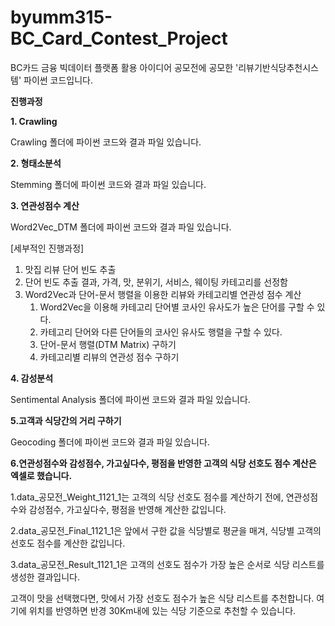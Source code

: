 # byumm315-BC_Card_Contest_Project
BC카드 금융 빅데이터 플랫폼 활용 아이디어 공모전에 공모한 '리뷰기반식당추천시스템'  파이썬 코드입니다.

**진행과정**

**1. Crawling**

Crawling 폴더에 파이썬 코드와 결과 파일 있습니다.

**2. 형태소분석**

Stemming 폴더에 파이썬 코드와 결과 파일 있습니다.

**3. 연관성점수 계산**

Word2Vec_DTM 폴더에 파이썬 코드와 결과 파일 있습니다.

[세부적인 진행과정]

1. 맛집 리뷰 단어 빈도 추출
2. 단어 빈도 추출 결과, 가격, 맛, 분위기, 서비스, 웨이팅 카테고리를 선정함
3. Word2Vec과 단어-문서 행렬을 이용한 리뷰와 카테고리별 연관성 점수 계산
   1) Word2Vec을 이용해 카테고리 단어별 코사인 유사도가 높은 단어를 구할 수 있다.
   2) 카테고리 단어와 다른 단어들의 코사인 유사도 행렬을 구할 수 있다.
   3) 단어-문서 행렬(DTM Matrix) 구하기 
   4) 카테고리별 리뷰의 연관성 점수 구하기

**4. 감성분석**

Sentimental Analysis 폴더에 파이썬 코드와 결과 파일 있습니다.

**5.고객과 식당간의 거리 구하기**

Geocoding 폴더에 파이썬 코드와 결과 파일 있습니다.

**6.연관성점수와 감성점수, 가고싶다수, 평점을 반영한 고객의 식당 선호도 점수 계산은 엑셀로 했습니다.**

1.data_공모전_Weight_1121_1는 고객의 식당 선호도 점수를 계산하기 전에, 연관성점수와 감성점수, 가고싶다수, 평점을 반영해 계산한 값입니다.

2.data_공모전_Final_1121_1은 앞에서 구한 값을 식당별로 평균을 매겨, 식당별 고객의 선호도 점수를 계산한 값입니다.

3.data_공모전_Result_1121_1은 고객의 선호도 점수가 가장 높은 순서로 식당 리스트를 생성한 결과입니다.

고객이 맛을 선택했다면, 맛에서 가장 선호도 점수가 높은 식당 리스트를 추천합니다. 여기에 위치를 반영하면 반경 30Km내에 있는 식당 기준으로 추천할 수 있습니다.
